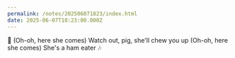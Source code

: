 ```yaml
---
permalink: /notes/202506071823/index.html
date: 2025-06-07T18:23:00.000Z
---
```


🎵 (Oh-oh, here she comes)
Watch out, pig, she'll chew you up
(Oh-oh, here she comes)
She's a ham eater 🎶 